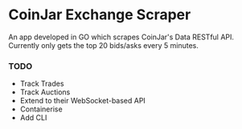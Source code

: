 # CoinJar Exchange Scraper

An app developed in GO which scrapes CoinJar's Data RESTful API. 
Currently only gets the top 20 bids/asks every 5 minutes.

### TODO

- Track Trades
- Track Auctions
- Extend to their WebSocket-based API
- Containerise
- Add CLI 
